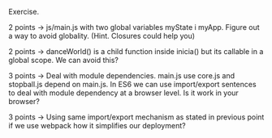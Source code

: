 Exercise.

2 points -> js/main.js with two global variables myState i myApp. Figure out a way to avoid globality. (Hint. Closures could help you)

2 points -> danceWorld() is a child function inside inicia() but its callable in a global scope. We can avoid this?

3 points -> Deal with module dependencies. main.js use core.js and stopball.js depend on main.js. In ES6 we can use import/export sentences to deal with module dependency at a browser level. Is it work in your browser?

3 points -> Using same import/export mechanism as stated in previous point if we use webpack how it simplifies our deployment?
